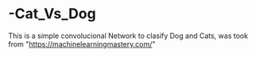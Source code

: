 # -Cat_Vs_Dog
This is a simple convolucional Network to clasify Dog and Cats, was took from "https://machinelearningmastery.com/"
